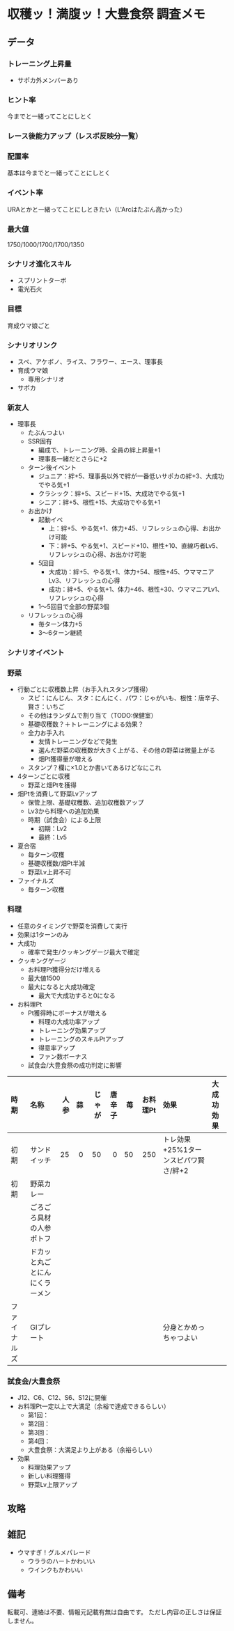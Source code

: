 # 収穫ッ！満腹ッ！大豊食祭 調査メモ

## データ

### トレーニング上昇量

* サポカ外メンバーあり

### ヒント率

今までと一緒ってことにしとく

### レース後能力アップ（レスボ反映分一覧）

### 配置率

基本は今までと一緒ってことにしとく

### イベント率

URAとかと一緒ってことにしときたい（L'Arcはたぶん高かった）

### 最大値

1750/1000/1700/1700/1350

### シナリオ進化スキル

* スプリントターボ
* 電光石火

### 目標

育成ウマ娘ごと

### シナリオリンク

* スペ、アケボノ、ライス、フラワー、エース、理事長
* 育成ウマ娘
  * 専用シナリオ
* サポカ

### 新友人

* 理事長
  * たぶんつよい
  * SSR固有
    * 編成で、トレーニング時、全員の絆上昇量+1
    * 理事長一緒だとさらに+2
  * ターン後イベント
    * ジュニア：絆+5、理事長以外で絆が一番低いサポカの絆+3、大成功でやる気+1
    * クラシック：絆+5、スピード+15、大成功でやる気+1
    * シニア：絆+5、根性+15、大成功でやる気+1
  * お出かけ
    * 起動イベ
      * 上：絆+5、やる気+1、体力+45、リフレッシュの心得、お出かけ可能
      * 下：絆+5、やる気+1、スピード+10、根性+10、直線巧者Lv5、リフレッシュの心得、お出かけ可能
    * 5回目
      * 大成功：絆+5、やる気+1、体力+54、根性+45、ウママニアLv3、リフレッシュの心得
      * 成功：絆+5、やる気+1、体力+46、根性+30、ウママニアLv1、リフレッシュの心得
    * 1～5回目で全部の野菜3個
  * リフレッシュの心得
    * 毎ターン体力+5
    * 3～6ターン継続

### シナリオイベント

### 野菜

* 行動ごとに収穫数上昇（お手入れスタンプ獲得）
  * スピ：にんじん、スタ：にんにく、パワ：じゃがいも、根性：唐辛子、賢さ：いちご
  * その他はランダムで割り当て（TODO:保健室）
  * 基礎収穫数？＋トレーニングによる効果？
  * 全力お手入れ
    * 友情トレーニングなどで発生
    * 選んだ野菜の収穫数が大きく上がる、その他の野菜は微量上がる
    * 畑Pt獲得量が増える
  * スタンプ？欄に×1.0とか書いてあるけどなにこれ
* 4ターンごとに収穫
  * 野菜と畑Ptを獲得
* 畑Ptを消費して野菜Lvアップ
  * 保管上限、基礎収穫数、追加収穫数アップ
  * Lv3から料理への追加効果
  * 時期（試食会）による上限
    * 初期：Lv2
    * 最終：Lv5
* 夏合宿
  * 毎ターン収穫
  * 基礎収穫数/畑Pt半減
  * 野菜Lv上昇不可
* ファイナルズ
  * 毎ターン収穫

### 料理

* 任意のタイミングで野菜を消費して実行
* 効果は1ターンのみ
* 大成功
  * 確率で発生/クッキングゲージ最大で確定
* クッキングゲージ
  * お料理Pt獲得分だけ増える
  * 最大値1500
  * 最大になると大成功確定
    * 最大で大成功すると0になる
* お料理Pt
  * Pt獲得時にボーナスが増える
    * 料理の大成功率アップ
    * トレーニング効果アップ
    * トレーニングのスキルPtアップ
    * 得意率アップ
    * ファン数ボーナス
  * 試食会/大豊食祭の成功判定に影響

|時期|名称|人参|蒜|じゃが|唐辛子|苺|お料理Pt|効果|大成功効果|
|:---|:---|---:|---:|---:|---:|---:|---:|:---|:---|
|初期|サンドイッチ|25|0|50|0|50|250|トレ効果+25%1ターンスピパワ賢さ/絆+2||
|初期|野菜カレー|||||||||
||ごろごろ具材の人参ポトフ|||||||||
||ドカッと丸ごとにんにくラーメン|||||||||
|ファイナルズ|GIプレート|||||||分身とかめっちゃつよい||

### 試食会/大豊食祭

* J12、C6、C12、S6、S12に開催
* お料理Pt一定以上で大満足（余裕で達成できるらしい）
  * 第1回：
  * 第2回：
  * 第3回：
  * 第4回：
  * 大豊食祭：大満足より上がある（余裕らしい）
* 効果
  * 料理効果アップ
  * 新しい料理獲得
  * 野菜Lv上限アップ

## 攻略

## 雑記

* ウマすぎ！グルメパレード
  * ウララのハートかわいい
  * ウインクもかわいい

## 備考

転載可、連絡は不要、情報元記載有無は自由です。
ただし内容の正しさは保証しません。
